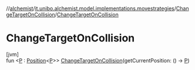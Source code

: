 //[alchemist](../../../index.md)/[it.unibo.alchemist.model.implementations.movestrategies](../index.md)/[ChangeTargetOnCollision](index.md)/[ChangeTargetOnCollision](-change-target-on-collision.md)

# ChangeTargetOnCollision

[jvm]\
fun <[P](index.md) : [Position](../../it.unibo.alchemist.model.interfaces/-position/index.md)<[P](index.md)>> [ChangeTargetOnCollision](-change-target-on-collision.md)(getCurrentPosition: () -> [P](index.md))
